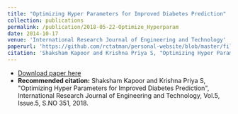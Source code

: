 ```yaml
---
title: "Optimizing Hyper Parameters for Improved Diabetes Prediction"
collection: publications
permalink: /publication/2018-05-22-Optimize_Hyperparam  
date: 2014-10-17
venue: 'International Research Journal of Engineering and Technology'
paperurl: 'https://github.com/rctatman/personal-website/blob/master/files/Tatman_2014_SLAYDatabase_Presentation.pdf  '
citation: 'Shaksham Kapoor and Krishna Priya S, "Optimizing Hyper Parameters for Improved Diabetes Prediction", International Research Journal of Engineering and Technology, Vol.5, Issue.5, S.NO 351, 2018.'
---
```


- [Download paper here](https://www.irjet.net/archives/V5/i5/IRJET-V5I5351.pdf)
- **Recommended citation:** Shaksham Kapoor and Krishna Priya S, "Optimizing Hyper Parameters for Improved Diabetes Prediction", International Research Journal of Engineering and Technology, Vol.5, Issue.5, S.NO 351, 2018.



